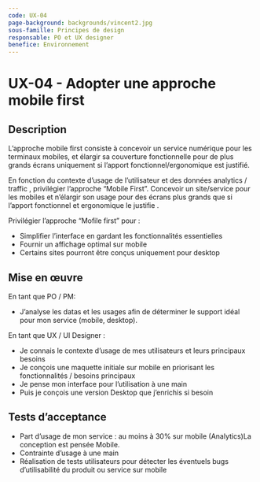 ```yaml
---
code: UX-04
page-background: backgrounds/vincent2.jpg
sous-famille: Principes de design
responsable: PO et UX designer
benefice: Environnement
---
```

# UX-04 - Adopter une approche mobile first

## Description

L’approche mobile first consiste à concevoir un service numérique pour les terminaux mobiles, et élargir sa couverture fonctionnelle pour de plus grands écrans uniquement si l’apport fonctionnel/ergonomique est justifié. 

En fonction du contexte d’usage de l’utilisateur et des données analytics / traffic , privilégier l’approche “Mobile First”. Concevoir un site/service pour les mobiles et n’élargir son usage pour des écrans plus grands que si l’apport fonctionnel et ergonomique le justifie .

Privilégier l’approche “Mofile first” pour :

* Simplifier l’interface en gardant les fonctionnalités essentielles
* Fournir un affichage optimal sur mobile
* Certains sites pourront être conçus uniquement pour desktop

## Mise en œuvre

En tant que PO / PM:

* J’analyse les datas et les usages afin de déterminer le support idéal pour mon service (mobile, desktop).

En tant que UX / UI Designer :

* Je connais le contexte d’usage de mes utilisateurs et leurs principaux besoins
* Je conçois une maquette initiale sur mobile en priorisant les fonctionnalités / besoins principaux
* Je pense mon interface pour l’utilisation à une main
* Puis je conçois une version Desktop que j’enrichis si besoin

## Tests d’acceptance

* Part d’usage de mon service : au moins à 30% sur mobile (Analytics)La conception est pensée Mobile.
* Contrainte d’usage à une main
* Réalisation de tests utilisateurs pour détecter les éventuels bugs d’utilisabilité du produit ou service sur mobile
